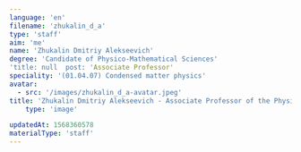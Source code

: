 ```yaml
---
language: 'en'
filename: 'zhukalin_d_a'
type: 'staff'
aim: 'me'
name: 'Zhukalin Dmitriy Alekseevich'
degree: 'Candidate of Physico-Mathematical Sciences'
'title: null  post: 'Associate Professor'
speciality: '(01.04.07) Condensed matter physics'
avatar:
  - src: '/images/zhukalin_d_a-avatar.jpeg'
title: 'Zhukalin Dmitriy Alekseevich - Associate Professor of the Physics of semiconductors and microelectronics Department'
    type: 'image'

updatedAt: 1568360578
materialType: 'staff'
---
```



